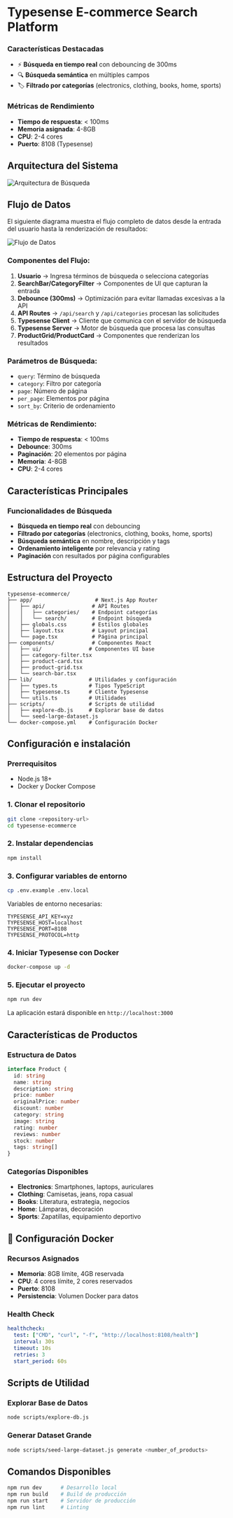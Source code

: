 # Typesense E-commerce Search Platform

### Características Destacadas
- ⚡ **Búsqueda en tiempo real** con debouncing de 300ms
- 🔍 **Búsqueda semántica** en múltiples campos
- 🏷️ **Filtrado por categorías** (electronics, clothing, books, home, sports)

### Métricas de Rendimiento
- **Tiempo de respuesta**: < 100ms
- **Memoria asignada**: 4-8GB
- **CPU**: 2-4 cores
- **Puerto**: 8108 (Typesense)

## Arquitectura del Sistema

![Arquitectura de Búsqueda](./public/search-arch.svg)

## Flujo de Datos

El siguiente diagrama muestra el flujo completo de datos desde la entrada del usuario hasta la renderización de resultados:

![Flujo de Datos](./public/data-flow.svg)

### Componentes del Flujo:

1. **Usuario** → Ingresa términos de búsqueda o selecciona categorías
2. **SearchBar/CategoryFilter** → Componentes de UI que capturan la entrada
3. **Debounce (300ms)** → Optimización para evitar llamadas excesivas a la API
4. **API Routes** → `/api/search` y `/api/categories` procesan las solicitudes
5. **Typesense Client** → Cliente que comunica con el servidor de búsqueda
6. **Typesense Server** → Motor de búsqueda que procesa las consultas
7. **ProductGrid/ProductCard** → Componentes que renderizan los resultados

### Parámetros de Búsqueda:
- `query`: Término de búsqueda
- `category`: Filtro por categoría
- `page`: Número de página
- `per_page`: Elementos por página
- `sort_by`: Criterio de ordenamiento

### Métricas de Rendimiento:
- **Tiempo de respuesta**: < 100ms
- **Debounce**: 300ms
- **Paginación**: 20 elementos por página
- **Memoria**: 4-8GB
- **CPU**: 2-4 cores


## Características Principales

### Funcionalidades de Búsqueda
- **Búsqueda en tiempo real** con debouncing
- **Filtrado por categorías** (electronics, clothing, books, home, sports)
- **Búsqueda semántica** en nombre, descripción y tags
- **Ordenamiento inteligente** por relevancia y rating
- **Paginación** con resultados por página configurables


## Estructura del Proyecto

```
typesense-ecommerce/
├── app/                    # Next.js App Router
│   ├── api/               # API Routes
│   │   ├── categories/    # Endpoint categorías
│   │   └── search/        # Endpoint búsqueda
│   ├── globals.css        # Estilos globales
│   ├── layout.tsx         # Layout principal
│   └── page.tsx           # Página principal
├── components/            # Componentes React
│   ├── ui/               # Componentes UI base
│   ├── category-filter.tsx
│   ├── product-card.tsx
│   ├── product-grid.tsx
│   └── search-bar.tsx
├── lib/                  # Utilidades y configuración
│   ├── types.ts          # Tipos TypeScript
│   ├── typesense.ts      # Cliente Typesense
│   └── utils.ts          # Utilidades
├── scripts/              # Scripts de utilidad
│   ├── explore-db.js     # Explorar base de datos
│   └── seed-large-dataset.js
└── docker-compose.yml    # Configuración Docker
```

## Configuración e instalación

### Prerrequisitos
- Node.js 18+
- Docker y Docker Compose

### 1. Clonar el repositorio
```bash
git clone <repository-url>
cd typesense-ecommerce
```

### 2. Instalar dependencias
```bash
npm install
```

### 3. Configurar variables de entorno
```bash
cp .env.example .env.local
```

Variables de entorno necesarias:
```env
TYPESENSE_API_KEY=xyz
TYPESENSE_HOST=localhost
TYPESENSE_PORT=8108
TYPESENSE_PROTOCOL=http
```

### 4. Iniciar Typesense con Docker
```bash
docker-compose up -d
```

### 5. Ejecutar el proyecto
```bash
npm run dev
```

La aplicación estará disponible en `http://localhost:3000`


## Características de Productos

### Estructura de Datos
```typescript
interface Product {
  id: string
  name: string
  description: string
  price: number
  originalPrice: number
  discount: number
  category: string
  image: string
  rating: number
  reviews: number
  stock: number
  tags: string[]
}
```

### Categorías Disponibles
- **Electronics**: Smartphones, laptops, auriculares
- **Clothing**: Camisetas, jeans, ropa casual
- **Books**: Literatura, estrategia, negocios
- **Home**: Lámparas, decoración
- **Sports**: Zapatillas, equipamiento deportivo

## 🐳 Configuración Docker

### Recursos Asignados
- **Memoria**: 8GB límite, 4GB reservada
- **CPU**: 4 cores límite, 2 cores reservados
- **Puerto**: 8108
- **Persistencia**: Volumen Docker para datos

### Health Check
```yaml
healthcheck:
  test: ["CMD", "curl", "-f", "http://localhost:8108/health"]
  interval: 30s
  timeout: 10s
  retries: 3
  start_period: 60s
```

## Scripts de Utilidad

### Explorar Base de Datos
```bash
node scripts/explore-db.js
```

### Generar Dataset Grande
```bash
node scripts/seed-large-dataset.js generate <number_of_products>
```

## Comandos Disponibles

```bash
npm run dev      # Desarrollo local
npm run build    # Build de producción
npm run start    # Servidor de producción
npm run lint     # Linting
```
